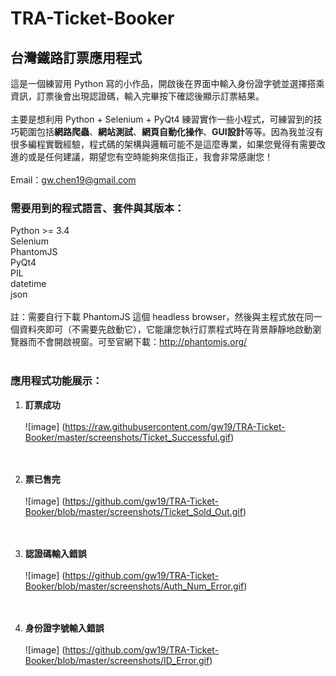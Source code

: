 # TRA-Ticket-Booker
## 台灣鐵路訂票應用程式
這是一個練習用 Python 寫的小作品，開啟後在界面中輸入身份證字號並選擇搭乘資訊，訂票後會出現認證碼，輸入完畢按下確認後顯示訂票結果。</br></br>
主要是想利用 Python + Selenium + PyQt4 練習實作一些小程式，可練習到的技巧範圍包括<strong>網路爬蟲</strong>、<strong>網站測試</strong>、<strong>網頁自動化操作</strong>、<strong>GUI設計</strong>等等。因為我並沒有很多編程實戰經驗，程式碼的架構與邏輯可能不是這麼專業，如果您覺得有需要改進的或是任何建議，期望您有空時能夠來信指正，我會非常感謝您！</br></br>Email：gw.chen19@gmail.com
### 需要用到的程式語言、套件與其版本：</br>
Python >= 3.4</br>
Selenium</br>
PhantomJS</br>
PyQt4</br>
PIL</br>
datetime</br>
json</br></br>
註：需要自行下載 PhantomJS 這個 headless browser，然後與主程式放在同一個資料夾即可（不需要先啟動它），它能讓您執行訂票程式時在背景靜靜地啟動瀏覽器而不會開啟視窗。可至官網下載：http://phantomjs.org/<br></br>
### 應用程式功能展示：

1. <strong>訂票成功</strong></br></br>
 ![image] (https://raw.githubusercontent.com/gw19/TRA-Ticket-Booker/master/screenshots/Ticket_Successful.gif)</br></br></br>
 
2. <strong>票已售完</strong></br></br>
 ![image] (https://github.com/gw19/TRA-Ticket-Booker/blob/master/screenshots/Ticket_Sold_Out.gif)</br></br></br>

3. <strong>認證碼輸入錯誤</strong></br></br>
 ![image] (https://github.com/gw19/TRA-Ticket-Booker/blob/master/screenshots/Auth_Num_Error.gif)</br></br></br>
 
4. <strong>身份證字號輸入錯誤</strong></br></br>
 ![image] (https://github.com/gw19/TRA-Ticket-Booker/blob/master/screenshots/ID_Error.gif)</br></br></br>
